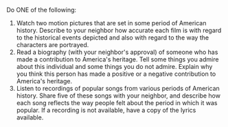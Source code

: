 Do ONE of the following:

1. Watch two motion pictures that are set in some period of American history. Describe to your neighbor how accurate each film is with regard to the historical events depicted and also with regard to the way the characters are portrayed.
1. Read a biography (with your neighbor's approval) of someone who has made a contribution to America's heritage. Tell some things you admire about this individual and some things you do not admire. Explain why you think this person has made a positive or a negative contribution to America's heritage.
1. Listen to recordings of popular songs from various periods of American history. Share five of these songs with your neighbor, and describe how each song reflects the way people felt about the period in which it was popular. If a recording is not available, have a copy of the lyrics available.
